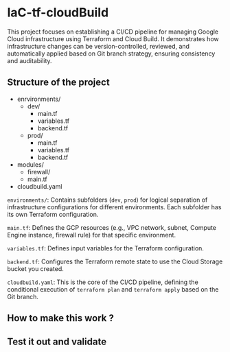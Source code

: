 # IaC-tf-cloudBuild

This project focuses on establishing a CI/CD pipeline for managing Google Cloud infrastructure using Terraform and Cloud Build. It demonstrates how infrastructure changes can be version-controlled, reviewed, and automatically applied based on Git branch strategy, ensuring consistency and auditability.

## Structure of the project

- enrvironments/
  - dev/
    - main.tf
    - variables.tf
    - backend.tf
  - prod/
    - main.tf
    - variables.tf
    - backend.tf
- modules/
  - firewall/
  - main.tf
- cloudbuild.yaml

`environments/`: Contains subfolders (`dev`, `prod`) for logical separation of infrastructure configurations for different environments. Each subfolder has its own Terraform configuration.

`main.tf`: Defines the GCP resources (e.g., VPC network, subnet, Compute Engine instance, firewall rule) for that specific environment.

`variables.tf`: Defines input variables for the Terraform configuration.

`backend.tf`: Configures the Terraform remote state to use the Cloud Storage bucket you created.

`cloudbuild.yaml`: This is the core of the CI/CD pipeline, defining the conditional execution of `terraform plan` and `terraform apply` based on the Git branch.

## How to make this work ?

## Test it out and validate
